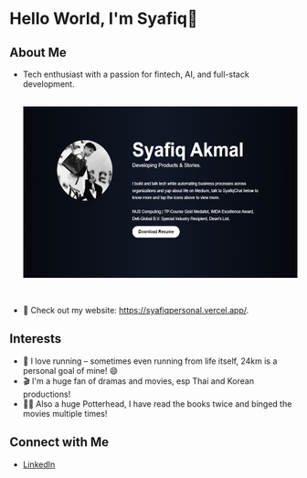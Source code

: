 # Hello World, I'm Syafiq👋

## About Me
- Tech enthusiast with a passion for fintech, AI, and full-stack development.

  <div align="center">
    <br/>
  <img src="https://raw.githubusercontent.com/syafiq9326/syafiq9326/main/web.png" width="500" height="300" alt="description of image"/>
</div><br/>

- 📝 Check out my website: https://syafiqpersonal.vercel.app/.

## Interests
- 🏃 I love running – sometimes even running from life itself, 24km is a personal goal of mine! 😄
- 🎬 I'm a huge fan of dramas and movies, esp Thai and Korean productions!
- 🧙‍♂️ Also a huge Potterhead, I have read the books twice and binged the movies multiple times!
  

## Connect with Me
- [LinkedIn](https://www.linkedin.com/in/syafiq9326)
